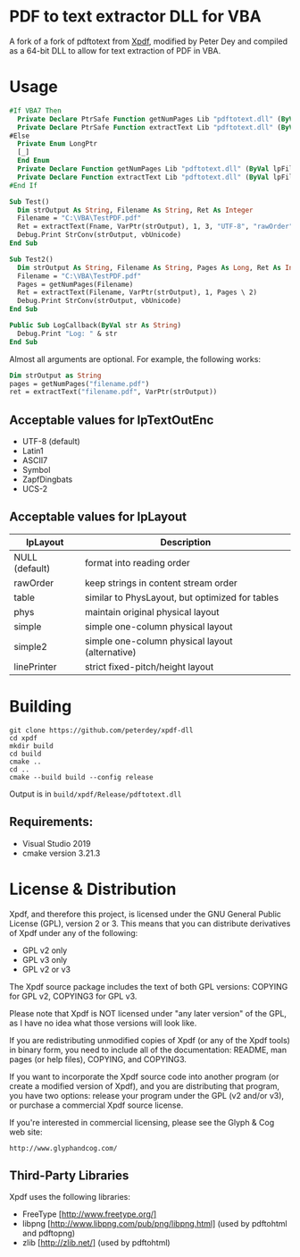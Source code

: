 #  PDF to text extractor DLL for VBA

A fork of a fork of pdftotext from [Xpdf](http://www.xpdfreader.com/ "Xpdf"), modified by Peter Dey and compiled as a 64-bit DLL to allow for text extraction of PDF in VBA.

# Usage
```vb
#If VBA7 Then
  Private Declare PtrSafe Function getNumPages Lib "pdftotext.dll" (ByVal lpFileName As String, Optional ByVal lpLogCallbackFunc As LongPtr, Optional ByVal lpOwnerPassword As String, Optional ByVal lpUserPassword As String) As Integer
  Private Declare PtrSafe Function extractText Lib "pdftotext.dll" (ByVal lpFileName As String, ByVal lpTextOutput As LongPtr, Optional ByVal iFirstPage As Integer, Optional ByVal iLastPage As Integer, Optional ByVal lpTextOutEnc As String, Optional ByVal lpLayout As String, Optional ByVal lpLogCallbackFunc As LongPtr, Optional ByVal lpOwnerPassword As String, Optional ByVal lpUserPassword As String) As Integer
#Else
  Private Enum LongPtr
  [_]
  End Enum
  Private Declare Function getNumPages Lib "pdftotext.dll" (ByVal lpFileName As String, Optional ByVal lpLogCallbackFunc As LongPtr, Optional ByVal lpOwnerPassword As String, Optional ByVal lpUserPassword As String) As Integer
  Private Declare Function extractText Lib "pdftotext.dll" (ByVal lpFileName As String, ByVal lpTextOutput As LongPtr, Optional ByVal iFirstPage As Integer, Optional ByVal iLastPage As Integer, Optional ByVal lpTextOutEnc As String, Optional ByVal lpLayout As String, Optional ByVal lpLogCallbackFunc As LongPtr, Optional ByVal lpOwnerPassword As String, Optional ByVal lpUserPassword As String) As Integer
#End If

Sub Test()
  Dim strOutput As String, Filename As String, Ret As Integer
  Filename = "C:\VBA\TestPDF.pdf"
  Ret = extractText(Fname, VarPtr(strOutput), 1, 3, "UTF-8", "rawOrder", AddressOf LogCallback)
  Debug.Print StrConv(strOutput, vbUnicode)
End Sub

Sub Test2()
  Dim strOutput As String, Filename As String, Pages As Long, Ret As Integer
  Filename = "C:\VBA\TestPDF.pdf"
  Pages = getNumPages(Filename)
  Ret = extractText(Filename, VarPtr(strOutput), 1, Pages \ 2)
  Debug.Print StrConv(strOutput, vbUnicode)
End Sub

Public Sub LogCallback(ByVal str As String)
  Debug.Print "Log: " & str
End Sub
```

Almost all arguments are optional.  For example, the following works:
```vb
Dim strOutput as String
pages = getNumPages("filename.pdf")
ret = extractText("filename.pdf", VarPtr(strOutput))
```

## Acceptable values for lpTextOutEnc
* UTF-8 (default)
* Latin1
* ASCII7
* Symbol
* ZapfDingbats
* UCS-2

## Acceptable values for lpLayout
| lpLayout | Description |
| ------------ | ------------ |
| NULL (default) | format into reading order |
| rawOrder | keep strings in content stream order |
| table | similar to PhysLayout, but optimized for tables |
| phys | maintain original physical layout |
| simple | simple one-column physical layout |
| simple2 | simple one-column physical layout (alternative) |
| linePrinter | strict fixed-pitch/height layout |

# Building
```console
git clone https://github.com/peterdey/xpdf-dll
cd xpdf
mkdir build
cd build 
cmake ..
cd ..
cmake --build build --config release
```
Output is in `build/xpdf/Release/pdftotext.dll`

## Requirements:

* Visual Studio 2019
* cmake version 3.21.3

# License & Distribution

Xpdf, and therefore this project, is licensed under the GNU General Public License (GPL), version 2
or 3.  This means that you can distribute derivatives of Xpdf under
any of the following:
  - GPL v2 only
  - GPL v3 only
  - GPL v2 or v3

The Xpdf source package includes the text of both GPL versions:
COPYING for GPL v2, COPYING3 for GPL v3.

Please note that Xpdf is NOT licensed under "any later version" of the
GPL, as I have no idea what those versions will look like.

If you are redistributing unmodified copies of Xpdf (or any of the
Xpdf tools) in binary form, you need to include all of the
documentation: README, man pages (or help files), COPYING, and
COPYING3.

If you want to incorporate the Xpdf source code into another program
(or create a modified version of Xpdf), and you are distributing that
program, you have two options: release your program under the GPL (v2
and/or v3), or purchase a commercial Xpdf source license.

If you're interested in commercial licensing, please see the Glyph &
Cog web site:

    http://www.glyphandcog.com/

## Third-Party Libraries

Xpdf uses the following libraries:
* FreeType [http://www.freetype.org/]
* libpng [http://www.libpng.com/pub/png/libpng.html] (used by pdftohtml and pdftopng)
* zlib [http://zlib.net/] (used by pdftohtml)
